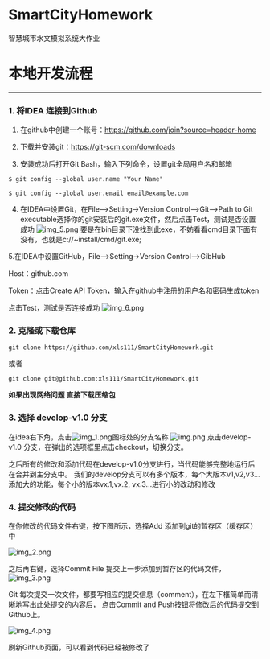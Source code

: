 # SmartCityHomework
智慧城市水文模拟系统大作业

# 本地开发流程
----------

### 1. 将IDEA 连接到Github
1. 在github中创建一个账号：https://github.com/join?source=header-home

2. 下载并安装git：https://git-scm.com/downloads

3. 安装成功后打开Git Bash，输入下列命令，设置git全局用户名和邮箱
```
$ git config --global user.name "Your Name"

$ git config --global user.email email@example.com
```
4. 在IDEA中设置Git，在File-->Setting->Version Control-->Git-->Path to Git executable选择你的git安装后的git.exe文件，然后点击Test，测试是否设置成功
   ![img_5.png](assets/img_5.png)
   要是在bin目录下没找到此exe，不妨看看cmd目录下面有没有，也就是c://~install/cmd/git.exe;

5.在IDEA中设置GitHub，File-->Setting->Version Control-->GibHub

Host：github.com

Token：点击Create API Token，输入在github中注册的用户名和密码生成token

点击Test，测试是否连接成功
![img_6.png](assets/img_6.png)

### 2. 克隆或下载仓库
```
git clone https://github.com/xls111/SmartCityHomework.git 
```
   或者
```
git clone git@github.com:xls111/SmartCityHomework.git
```

   **如果出现网络问题  直接下载压缩包**



### 3. 选择 develop-v1.0 分支

在idea右下角，点击![img_1.png](assets/img_1.png)图标处的分支名称
![img.png](assets/img.png)
点击develop-v1.0 分支，在弹出的选项框里点击checkout，切换分支。

之后所有的修改和添加代码在develop-v1.0分支进行，当代码能够完整地运行后在合并到主分支中。
我们的develop分支可以有多个版本，每个大版本v1,v2,v3...添加大的功能，每个小的版本vx.1,vx.2,
vx.3...进行小的改动和修改
### 4. 提交修改的代码
在你修改的代码文件右键，按下图所示，选择Add 添加到git的暂存区（缓存区）中

![img_2.png](assets/img_2.png)

之后再右键，选择Commit File 提交上一步添加到暂存区的代码文件，
![img_3.png](assets/img_3.png)

Git 每次提交一次文件，都要写相应的提交信息（comment），在左下框简单而清晰地写出此处提交的内容后，
点击Commit and Push按钮将修改后的代码提交到Github上。

![img_4.png](assets/img_4.png)

刷新Github页面，可以看到代码已经被修改了